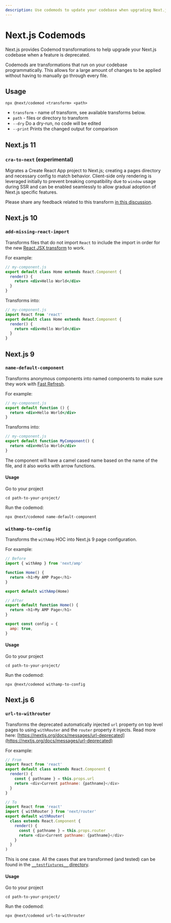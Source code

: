 ```yaml
---
description: Use codemods to update your codebase when upgrading Next.js to the latest version
---
```


# Next.js Codemods

Next.js provides Codemod transformations to help upgrade your Next.js codebase when a feature is deprecated.

Codemods are transformations that run on your codebase programmatically. This allows for a large amount of changes to be applied without having to manually go through every file.

## Usage

`npx @next/codemod <transform> <path>`

- `transform` - name of transform, see available transforms below.
- `path` - files or directory to transform
- `--dry` Do a dry-run, no code will be edited
- `--print` Prints the changed output for comparison

## Next.js 11

### `cra-to-next` (experimental)

Migrates a Create React App project to Next.js; creating a pages directory and necessary config to match behavior. Client-side only rendering is leveraged initially to prevent breaking compatibility due to `window` usage during SSR and can be enabled seamlessly to allow gradual adoption of Next.js specific features.

Please share any feedback related to this transform [in this discussion](https://github.com/vercel/next.js/discussions/25858).

## Next.js 10

### `add-missing-react-import`

Transforms files that do not import `React` to include the import in order for the new [React JSX transform](https://reactjs.org/blog/2020/09/22/introducing-the-new-jsx-transform.html) to work.

For example:

```jsx
// my-component.js
export default class Home extends React.Component {
  render() {
    return <div>Hello World</div>
  }
}
```

Transforms into:

```jsx
// my-component.js
import React from 'react'
export default class Home extends React.Component {
  render() {
    return <div>Hello World</div>
  }
}
```

## Next.js 9

### `name-default-component`

Transforms anonymous components into named components to make sure they work with [Fast Refresh](https://nextjs.org/blog/next-9-4#fast-refresh).

For example:

```jsx
// my-component.js
export default function () {
  return <div>Hello World</div>
}
```

Transforms into:

```jsx
// my-component.js
export default function MyComponent() {
  return <div>Hello World</div>
}
```

The component will have a camel cased name based on the name of the file, and it also works with arrow functions.

#### Usage

Go to your project

```
cd path-to-your-project/
```

Run the codemod:

```
npx @next/codemod name-default-component
```

### `withamp-to-config`

Transforms the `withAmp` HOC into Next.js 9 page configuration.

For example:

```js
// Before
import { withAmp } from 'next/amp'

function Home() {
  return <h1>My AMP Page</h1>
}

export default withAmp(Home)
```

```js
// After
export default function Home() {
  return <h1>My AMP Page</h1>
}

export const config = {
  amp: true,
}
```

#### Usage

Go to your project

```
cd path-to-your-project/
```

Run the codemod:

```
npx @next/codemod withamp-to-config
```

## Next.js 6

### `url-to-withrouter`

Transforms the deprecated automatically injected `url` property on top level pages to using `withRouter` and the `router` property it injects. Read more here: [https://nextjs.org/docs/messages/url-deprecated](https://nextjs.org/docs/messages/url-deprecated)

For example:

```js
// From
import React from 'react'
export default class extends React.Component {
  render() {
    const { pathname } = this.props.url
    return <div>Current pathname: {pathname}</div>
  }
}
```

```js
// To
import React from 'react'
import { withRouter } from 'next/router'
export default withRouter(
  class extends React.Component {
    render() {
      const { pathname } = this.props.router
      return <div>Current pathname: {pathname}</div>
    }
  }
)
```

This is one case. All the cases that are transformed (and tested) can be found in the [`__testfixtures__` directory](https://github.com/vercel/next.js/tree/canary/packages/next-codemod/transforms/__testfixtures__/url-to-withrouter).

#### Usage

Go to your project

```
cd path-to-your-project/
```

Run the codemod:

```
npx @next/codemod url-to-withrouter
```
